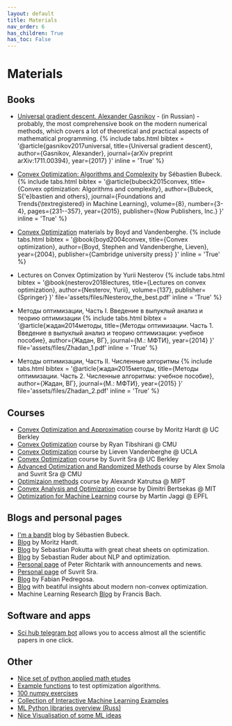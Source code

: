 ```yaml
---
layout: default
title: Materials
nav_order: 6
has_children: True
has_toc: False
---
```


# Materials

## Books

* [Universal gradient descent. Alexander Gasnikov](https://arxiv.org/ftp/arxiv/papers/1711/1711.00394.pdf) - (in Russian) - probably, the most comprehensive book on the modern numerical methods, which covers a lot of theoretical and practical aspects of mathematical programming. {% include tabs.html bibtex = '@article{gasnikov2017universal,
  title={Universal gradient descent},
  author={Gasnikov, Alexander},
  journal={arXiv preprint arXiv:1711.00394},
  year={2017}
}' inline = 'True' %}

* [Convex Optimization: Algorithms and Complexity](https://arxiv.org/pdf/1405.4980.pdf) by Sébastien Bubeck. 
{% include tabs.html bibtex = '@article{bubeck2015convex,
  title={Convex optimization: Algorithms and complexity},
  author={Bubeck, S{\'e}bastien and others},
  journal={Foundations and Trends{\textregistered} in Machine Learning},
  volume={8},
  number={3-4},
  pages={231--357},
  year={2015},
  publisher={Now Publishers, Inc.}
}' inline = 'True' %}

* [Convex Optimization](https://web.stanford.edu/~boyd/cvxbook/) materials by Boyd and Vandenberghe. 
{% include tabs.html bibtex = '@book{boyd2004convex,
  title={Convex optimization},
  author={Boyd, Stephen and Vandenberghe, Lieven},
  year={2004},
  publisher={Cambridge university press}
}' inline = 'True' %}

* Lectures on Convex Optimization by Yurii Nesterov
{% include tabs.html bibtex = '@book{nesterov2018lectures,
  title={Lectures on convex optimization},
  author={Nesterov, Yurii},
  volume={137},
  publisher={Springer}
}' file='assets/files/Nesterov_the_best.pdf' inline = 'True' %}

* Методы оптимизации, Часть I. Введение в выпуклый анализ и теорию оптимизации
{% include tabs.html bibtex = '@article{жадан2014методы,
  title={Методы оптимизации. Часть 1. Введение в выпуклый анализ и теорию оптимизации: учебное пособие},
  author={Жадан, ВГ},
  journal={М.: МФТИ},
  year={2014}
}' file='assets/files/Zhadan_1.pdf' inline = 'True' %}

* Методы оптимизации, Часть II. Численные алгоритмы
{% include tabs.html bibtex = '@article{жадан2015методы,
  title={Методы оптимизации. Часть 2. Численные алгоритмы: учебное пособие},
  author={Жадан, ВГ},
  journal={М.: МФТИ},
  year={2015}
}' file='assets/files/Zhadan_2.pdf' inline = 'True' %}



## Courses

* [Convex Optimization and Approximation](https://ee227c.github.io/) course by Moritz Hardt @ UC Berkley
* [Convex Optimization](http://www.stat.cmu.edu/~ryantibs/convexopt/) course by Ryan Tibshirani @ CMU
* [Convex Optimization](http://www.seas.ucla.edu/~vandenbe/ee236b/ee236b.html) course by Lieven Vandenberghe @ UCLA
* [Convex Optimization](http://suvrit.de/teach/ee227a/lectures.html) course by Suvrit Sra @ UC Berkley
* [Advanced Optimization and Randomized Methods](https://www.cs.cmu.edu/~suvrit/teach/aopt.html) course by Alex Smola and Suvrit Sra @ CMU
* [Optimizaion methods](https://github.com/amkatrutsa/MIPT-Opt) course by Alexandr Katrutsa @ MIPT
* [Convex Analysis and Optimization](https://ocw.mit.edu/courses/electrical-engineering-and-computer-science/6-253-convex-analysis-and-optimization-spring-2012/) course by Dimitri Bertsekas @ MIT
* [Optimization for Machine Learning](https://github.com/epfml/OptML_course) course by Martin Jaggi @ EPFL


## Blogs and personal pages

* [I'm a bandit](https://blogs.princeton.edu/imabandit/) blog by Sébastien Bubeck.
* [Blog](http://blog.mrtz.org/) by Moritz Hardt.
* [Blog](http://www.pokutta.com/blog/) by Sebastian Pokutta with great cheat sheets on optimization.
* [Blog](http://ruder.io/) by Sebastian Ruder about NLP and optimization.
* [Personal page](https://richtarik.org/) of Peter Richtarik with announcements and news.
* [Personal page](http://suvrit.de) of Suvrit Sra.
* [Blog](http://fa.bianp.net/) by Fabian Pedregosa.
* [Blog](http://www.offconvex.org/) with beatiful insights about modern non-convex optimization.
* Machine Learning Research [Blog](https://francisbach.com/) by Francis Bach.

## Software and apps

* [Sci hub telegram bot](https://teleg.one/scihubot) allows you to access almost all the scientific papers in one click.

## Other

* [Nice set of python applied math etudes](https://www.numerical-tours.com/python/)
* [Example functions](https://www.sfu.ca/~ssurjano/optimization.html) to test optimization algorithms.
* [100 numpy exercises](https://github.com/rougier/numpy-100/blob/master/100_Numpy_exercises.ipynb)
* [Collection of Interactive Machine Learning Examples](https://research.google.com/seedbank/)
* [ML Python libraries overview (Russ)](https://neerc.ifmo.ru/wiki/index.php?title=Обзор_библиотек_для_машинного_обучения_на_Python)
* [Nice Visualisation of some ML ideas](http://www.r2d3.us/)
